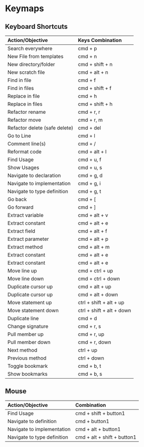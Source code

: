 # Keymaps

## Keyboard Shortcuts

| Action/Objective              | Keys Combination          |
| :---------------------------- | :------------------------ |
| Search everywhere             | cmd + p                   |
| New File from templates       | cmd + n                   |
| New directory/folder          | cmd + shift + n           |
| New scratch file              | cmd + alt + n             |
| Find in file                  | cmd + f                   |
| Find in files                 | cmd + shift + f           |
| Replace in file               | cmd + h                   |
| Replace in files              | cmd + shift + h           |
| Refactor rename               | cmd + r, r                |
| Refactor move                 | cmd + r, m                |
| Refactor delete (safe delete) | cmd + del                 |
| Go to Line                    | cmd + l                   |
| Comment line(s)               | cmd + /                   |
| Reformat code                 | cmd + alt + l             |
| Find Usage                    | cmd + u, f                |
| Show Usages                   | cmd + u, s                |
| Navigate to declaration       | cmd + g, d                |
| Navigate to implementation    | cmd + g, i                |
| Navigate to type definition   | cmd + g, t                |
| Go back                       | cmd + [                   |
| Go forward                    | cmd + ]                   |
| Extract variable              | cmd + alt + v             |
| Extract constant              | cmd + alt + e             |
| Extract field                 | cmd + alt + f             |
| Extract parameter             | cmd + alt + p             |
| Extract method                | cmd + alt + m             |
| Extract constant              | cmd + alt + e             |
| Extract constant              | cmd + alt + e             |
| Move line up                  | cmd + ctrl + up           |
| Move line down                | cmd + ctrl + down         |
| Duplicate cursor up           | cmd + alt + up            |
| Duplicate cursor up           | cmd + alt + down          |
| Move statement up             | ctrl + shift + alt + up   |
| Move statement down           | ctrl + shift + alt + down |
| Duplicate line                | cmd + d                   |
| Change signature              | cmd + r, s                |
| Pull member up                | cmd + r, up               |
| Pull member down              | cmd + r, down             |
| Next method                   | ctrl + up                 |
| Previous method               | ctrl + down               |
| Toggle bookmark               | cmd + b, t                |
| Show bookmarks                | cmd + b, s                |

## Mouse

| Action/Objective            | Combination                 |
| :-------------------------- | :-------------------------- |
| Find Usage                  | cmd + shift + button1       |
| Navigate to definition      | cmd + button1               |
| Navigate to implementation  | cmd + alt + button1         |
| Navigate to type definition | cmd + alt + shift + button1 |
